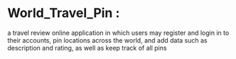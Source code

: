 # World_Travel_Pin :
a travel review online application in which users may register and login in to their accounts, pin locations across the world, and add data such as description and rating, as well as keep track of all pins
